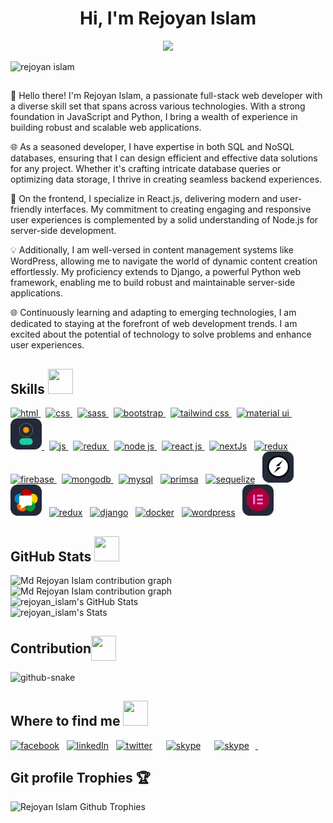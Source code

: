 <h1 align="center">Hi, I'm Rejoyan Islam</h1>

<p align="center">
  <a href="https://git.io/typing-svg"><img src="https://readme-typing-svg.herokuapp.com/?font=Fira+Code&pause=200&random=false&lines=Quick%20Learner;Friendly;Dedicated&width=160"></a>
</p>

<p align="left"> <img src="https://komarev.com/ghpvc/?username=md-rejoyan-islam" &label=Profile%20views&color=0e75b6&style=flat" alt="rejoyan islam" /> </p>

##

👋 Hello there! I'm Rejoyan Islam, a passionate full-stack web developer with a diverse skill set that spans across various technologies. With a strong foundation in JavaScript and Python, I bring a wealth of experience in building robust and scalable web applications.

🌐 As a seasoned developer, I have expertise in both SQL and NoSQL databases, ensuring that I can design efficient and effective data solutions for any project. Whether it's crafting intricate database queries or optimizing data storage, I thrive in creating seamless backend experiences.

🚀 On the frontend, I specialize in React.js, delivering modern and user-friendly interfaces. My commitment to creating engaging and responsive user experiences is complemented by a solid understanding of Node.js for server-side development.

💡 Additionally, I am well-versed in content management systems like WordPress, allowing me to navigate the world of dynamic content creation effortlessly. My proficiency extends to Django, a powerful Python web framework, enabling me to build robust and maintainable server-side applications.

🌐 Continuously learning and adapting to emerging technologies, I am dedicated to staying at the forefront of web development trends. I am excited about the potential of technology to solve problems and enhance user experiences.

## Skills <img src = "https://media2.giphy.com/media/QssGEmpkyEOhBCb7e1/giphy.gif?cid=ecf05e47a0n3gi1bfqntqmob8g9aid1oyj2wr3ds3mg700bl&rid=giphy.gif" width="40px" height="40px">

<p align="left">
  <!-- html logo  -->
  <a href="https://www.w3.org/html/">
    <img src="https://skillicons.dev/icons?i=html" alt="html" title="HTML" />
  </a>
  &nbsp;
  <!-- css logo  -->
  <a href="https://www.w3.org/Style/CSS/">
    <img src="https://skillicons.dev/icons?i=css" alt="css" title="CSS" />
  </a>
  &nbsp;
  <!-- sass logo  -->
  <a href="https://sass-lang.com/">
    <img src="https://skillicons.dev/icons?i=sass" alt="sass" title="SASS" />
  </a>
  &nbsp;
  <!-- bootstrap logo -->
  <a href="https://getbootstrap.com/">
    <img
      src="https://skillicons.dev/icons?i=bootstrap"
      alt="bootstrap"
      title="BootStrap"
    />
  </a>
  &nbsp;
  <!-- tailwind css logo -->
  <a href="https://tailwindcss.com/">
    <img
      src="https://skillicons.dev/icons?i=tailwind"
      alt="tailwind css"
      title="Tailwind CSS"
    />
  </a>
  &nbsp;
  <!-- material ui logo -->
  <a href="https://mui.com/">
    <img
      src="https://skillicons.dev/icons?i=materialui"
      alt="material ui"
      title="Material UI"
    />
  </a>
  &nbsp;
  <!-- daisy ui logo -->
  <a href="https://daisyui.com/">
    <img
      src="./images/daisyui.png"
      width="50px"
      alt="daisyui"
      title="DaisyUI"
    />
  </a>
  &nbsp;
  <!-- javascript logo -->
  <a href="https://developer.mozilla.org/en-US/docs/Web/JavaScript">
    <img src="https://skillicons.dev/icons?i=js" alt="js" title="JavaScript" />
  </a>
  &nbsp;
  <!-- typescript logo -->
  <a href="https://www.typescriptlang.org/">
    <img
      src="https://skillicons.dev/icons?i=ts"
      alt="redux"
      title="TypeScript"
    />
  </a>
  &nbsp;
  <!-- node js logo -->
  <a href="https://nodejs.org/en/"
    ><img
      src="https://skillicons.dev/icons?i=nodejs"
      alt="node js"
      title="Node JS"
    />
  </a>
  &nbsp;
  <!-- react js logo  -->
  <a href="https://react.dev/"
    ><img
      src="https://skillicons.dev/icons?i=react"
      alt="react js"
      title="React JS"
    />
  </a>
  &nbsp;
  <!-- next js logo  -->
  <a href="https://nextjs.org/">
    <img
      src="https://skillicons.dev/icons?i=nextjs"
      alt="nextJs"
      title="NextJS"
  /></a>
  &nbsp;
  <!-- redux logo -->
  <a href="https://redux.js.org/">
    <img src="https://skillicons.dev/icons?i=redux" alt="redux" title="Redux"
  /></a>
  &nbsp;
  <!-- firebase logo -->
  <a href="https://firebase.google.com/"
    ><img
      src="https://skillicons.dev/icons?i=firebase"
      alt="firebase"
      title="Firebase"
    />
  </a>
  &nbsp;
  <!-- mongodb logo -->
  <a href="https://www.mongodb.com/"
    ><img
      src="https://skillicons.dev/icons?i=mongodb"
      alt="mongodb"
      title="MongoDB"
    />
  </a>
  &nbsp;
  <!-- mysql logo -->
  <a href="https://www.mysql.com/">
    <img src="https://skillicons.dev/icons?i=mysql" alt="mysql" title="MySQL"
  /></a>
  &nbsp;
  <!-- prisma orm logo -->
  <a href="https://www.prisma.io/">
    <img
      src="https://skillicons.dev/icons?i=prisma"
      alt="primsa"
      title="Prisma"
  /></a>
  &nbsp;
  <!-- sequelize logo -->
  <a href="https://sequelize.org/">
    <img
      src="https://skillicons.dev/icons?i=sequelize"
      alt="sequelize"
      title="Sequelize"
  /></a>
  &nbsp;
  <!-- socket.io logo -->
  <a href="https://socket.io/">
    <img
      src="./images/socketIo.png"
      width="50px"
      alt="socketio"
      title="SocketIO"
  /></a>
  &nbsp;
  <!-- webRTC logo -->
  <a href="https://webrtc.org/">
    <img src="./images/webrtc.png" width="50px" alt="webrtc" title="WebRTC"
  /></a>
  &nbsp;
  <!-- python logo -->
  <a href="https://www.python.org/">
    <img src="https://skillicons.dev/icons?i=python" alt="redux" title="Python"
  /></a>
  &nbsp;
  <!-- django logo -->
  <a href="https://www.djangoproject.com/">
    <img
      src="https://skillicons.dev/icons?i=django"
      alt="django"
      title="Django"
  /></a>
  &nbsp;
  <!-- flask logo -->
  <a href="https://www.docker.com/">
    <img
      src="https://skillicons.dev/icons?i=docker"
      alt="docker"
      title="Docker"
  /></a>
  &nbsp;
  <!-- docker logo  -->
  <a href="https://wordpress.org">
    <img
      src="https://skillicons.dev/icons?i=wordpress"
      alt="wordpress"
      title="WordPress"
  /></a>
  &nbsp;
  <!-- elementor logo  -->
  <a href="https://elementor.com/">
    <img
      src="./images/elementor.png"
      width="50px"
      alt="elementor"
      title="Elementor"
  /></a>
  &nbsp;
</p>

## GitHub Stats <img src='https://media1.giphy.com/media/du3J3cXyzhj75IOgvA/giphy.gif?cid=ecf05e47x2g034i9pzwtzzsd3xgg2w9nr94t4tflbbgo3008&rid=giphy.gif' width="40px" height="40px">

<picture>
  <source media="(prefers-color-scheme: dark)" srcset="http://github-profile-summary-cards.vercel.app/api/cards/profile-details?username=md-rejoyan-islam&theme=aura" />
  <source media="(prefers-color-scheme: light)" srcset="http://github-profile-summary-cards.vercel.app/api/cards/profile-details?username=md-rejoyan-islam&theme=nord_bright" />
  <img alt="Md Rejoyan Islam contribution graph" src="http://github-profile-summary-cards.vercel.app/api/cards/profile-details?username=md-rejoyan-islam&theme=nord_bright" />
</picture>
<br/>
<picture>
  <source media="(prefers-color-scheme: dark)" srcset="https://github-readme-stats.vercel.app/api/top-langs?username=md-rejoyan-islam&show_icons=true&locale=en&layout=compact&theme=aura&border_color=15141b" />
  <source media="(prefers-color-scheme: light)" srcset="https://github-readme-stats.vercel.app/api/top-langs?username=md-rejoyan-islam&show_icons=true&locale=en&layout=compact&bg_color=eceff4&border_color=eceff4" />
  <img alt="Md Rejoyan Islam contribution graph" src="https://github-readme-stats.vercel.app/api/top-langs?username=md-rejoyan-islam&show_icons=true&locale=en&layout=compact&bg_color=eceff4&border_color=eceff4" />
</picture>
<br/>
<picture>
  <source media="(prefers-color-scheme: dark)" srcset="https://github-readme-stats.vercel.app/api?username=md-rejoyan-islam&show_icons=true&locale=en&theme=aura&border_color=15141b" />
  <source media="(prefers-color-scheme: light)" srcset="https://github-readme-stats.vercel.app/api?username=md-rejoyan-islam&show_icons=true&locale=en&bg_color=eceff4&border_color=eceff4" />
  <img alt="rejoyan_islam's GitHub Stats" src="https://github-readme-stats.vercel.app/api?username=md-rejoyan-islam&show_icons=true&locale=en&theme=aura&border_color=15141b&bg_color=eceff4&border_color=eceff4" />
</picture>
<br/>
<picture>
  <source media="(prefers-color-scheme: dark)" srcset="https://github-readme-streak-stats.herokuapp.com/?user=md-rejoyan-islam&theme=aura&border=15141b" />
  <source media="(prefers-color-scheme: light)" srcset="https://github-readme-streak-stats.herokuapp.com/?user=md-rejoyan-islam&background=eceff4&border=eceff4" />
  <img alt="rejoyan_islam's Stats" src="https://github-readme-stats.vercel.app/api?username=md-rejoyan-islam&show_icons=true&locale=en&theme=aura&border_color=15141b&bg_color=eceff4&border_color=eceff4" />
</picture>

<h2><h2 style=display:flex;align-items:center>Contribution <img height=40px src="https://media1.giphy.com/media/du3J3cXyzhj75IOgvA/giphy.gif?cid=ecf05e47x2g034i9pzwtzzsd3xgg2w9nr94t4tflbbgo3008&rid=giphy.gif"width=40px></h2></h2>

<picture>
  <source media="(prefers-color-scheme: dark)" srcset="https://github.com/md-rejoyan-islam/md-rejoyan-islam/blob/output/github-contribution-grid-snake-dark.svg" />
  <source media="(prefers-color-scheme: light)" srcset="https://github.com/md-rejoyan-islam/md-rejoyan-islam/blob/output/github-contribution-grid-snake.svg" />
  <img alt="github-snake" src="github-snake.svg" />
</picture>

## Where to find me <img src = "https://media2.giphy.com/media/al7grkbrCChTAPEfyh/giphy.gif?cid=ecf05e47a0n3gi1bfqntqmob8g9aid1oyj2wr3ds3mg700bl&rid=giphy.gif" width="40px" height="40px">

<p align="left">

<a href="https://www.facebook.com/md.rej0yan.islam"><img src="https://img.shields.io/badge/facebook-0866ff?style=flat-square&logo=facebook&logoColor=white"    height="25px" alt="facebook" title="Facebook"></a> &nbsp;
<a href="https://www.linkedin.com/in/md-rejoyan-islam/"><img src="https://img.shields.io/badge/linkedIn-0077b5?style=flat-square&logo=linkedin&logoColor=white"   height="25px" alt="linkedIn" title="LinkedIn"></a> &nbsp;
<a href="https://twitter.com/md_rejoyanislam"><img src="https://img.shields.io/badge/twitter-1d9bf0?style=flat-square&logo=twitter&logoColor=white" style="padding-right: 10px;display:inline;" height="25px" alt="twitter" title="Twitter"></a> &nbsp;
<a href="https://join.skype.com/invite/puxgViZihWnh"><img src="https://img.shields.io/badge/skype-0098d5?style=flat-square&logo=skype&logoColor=white" style="padding-right: 10px;display:inline;"  height="25px" alt="skype" title="Skype"></a> &nbsp;
<a href="https://discord.com/users/788296371991478312"><img src="https://img.shields.io/badge/discord-5562ea?style=flat-square&logo=discord&logoColor=white" style="padding-right: 10px;display:inline;"  height="25px" alt="skype" title="Discord"> </a> &nbsp;

</p>

## Git profile Trophies :trophy:

<picture>
  <source media="(prefers-color-scheme: dark)" srcset="https://github-profile-trophy.vercel.app/?username=md-rejoyan-islam&theme=radical&margin-w=5" />
  <source media="(prefers-color-scheme: light)" srcset="https://github-profile-trophy.vercel.app/?username=md-rejoyan-islam&margin-w=5" />
  <img alt="Rejoyan Islam Github Trophies" src="https://github-profile-trophy.vercel.app/?username=md-rejoyan-islam&margin-w=5" />
</picture>

